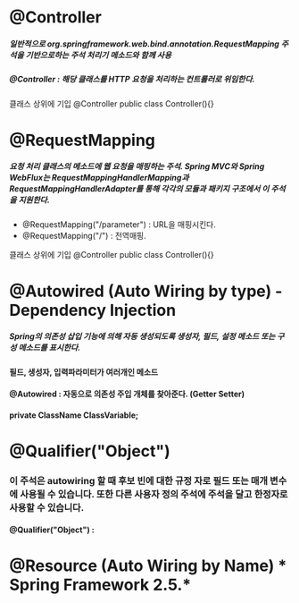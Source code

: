 # @Controller #

##### 일반적으로 org.springframework.web.bind.annotation.RequestMapping 주석을 기반으로하는 주석 처리기 메소드와 함께 사용

##### @Controller : 해당 클래스를 HTTP 요청을 처리하는 컨트롤러로 위임한다.

클래스 상위에 기입
@Controller
public class Controller(){}



# @RequestMapping #

##### 요청 처리 클래스의 메소드에 웹 요청을 매핑하는 주석. Spring MVC와 Spring WebFlux는 RequestMappingHandlerMapping과 RequestMappingHandlerAdapter를 통해 각각의 모듈과 패키지 구조에서 이 주석을 지원한다. 

* @RequestMapping("/parameter") : URL을 매핑시킨다.
* @RequestMapping("/") : 전역매핑.

클래스 상위에 기입
@Controller
public class Controller(){}



# @Autowired (Auto Wiring by type) - Dependency Injection #

##### Spring의 의존성 삽입 기능에 의해 자동 생성되도록 생성자, 필드, 설정 메소드 또는 구성 메소드를 표시한다.

#### 필드, 생성자, 입력파라미터가 여러개인 메소드

#### @Autowired : 자동으로 의존성 주입 개체를 찾아준다. (Getter Setter)
#### private ClassName ClassVariable;



# @Qualifier("Object") #

### 이 주석은 autowiring 할 때 후보 빈에 대한 규정 자로 필드 또는 매개 변수에 사용될 수 있습니다. 또한 다른 사용자 정의 주석에 주석을 달고 한정자로 사용할 수 있습니다.

#### @Qualifier("Object") : 

# @Resource (Auto Wiring by Name) * Spring Framework 2.5.*  #
